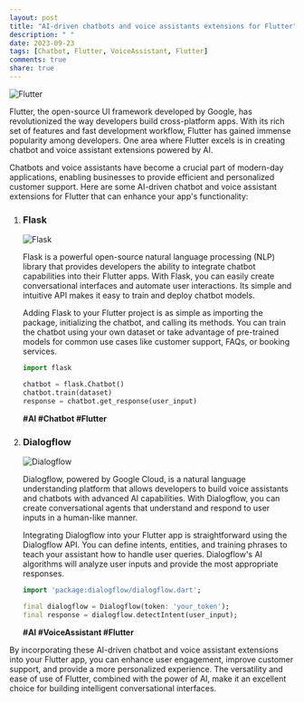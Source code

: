 ```yaml
---
layout: post
title: "AI-driven chatbots and voice assistants extensions for Flutter"
description: " "
date: 2023-09-23
tags: [Chatbot, Flutter, VoiceAssistant, Flutter]
comments: true
share: true
---
```


![Flutter](https://cdn.techjuice.pk/wp-content/uploads/2021/02/Flutter.png)

Flutter, the open-source UI framework developed by Google, has revolutionized the way developers build cross-platform apps. With its rich set of features and fast development workflow, Flutter has gained immense popularity among developers. One area where Flutter excels is in creating chatbot and voice assistant extensions powered by AI.

Chatbots and voice assistants have become a crucial part of modern-day applications, enabling businesses to provide efficient and personalized customer support. Here are some AI-driven chatbot and voice assistant extensions for Flutter that can enhance your app's functionality:

1. ### Flask
   ![Flask](https://miro.medium.com/max/1200/1*8s1XX3FraCsuX5PGEzGImg.png)

   Flask is a powerful open-source natural language processing (NLP) library that provides developers the ability to integrate chatbot capabilities into their Flutter apps. With Flask, you can easily create conversational interfaces and automate user interactions. Its simple and intuitive API makes it easy to train and deploy chatbot models.

   Adding Flask to your Flutter project is as simple as importing the package, initializing the chatbot, and calling its methods. You can train the chatbot using your own dataset or take advantage of pre-trained models for common use cases like customer support, FAQs, or booking services.

   ```python
   import flask

   chatbot = flask.Chatbot()
   chatbot.train(dataset)
   response = chatbot.get_response(user_input)
   ```

   **#AI #Chatbot #Flutter**

2. ### Dialogflow
   ![Dialogflow](https://cdn-images-1.medium.com/max/1200/1*7D8nhvSu8trOTcoZoGFMQA.png)

   Dialogflow, powered by Google Cloud, is a natural language understanding platform that allows developers to build voice assistants and chatbots with advanced AI capabilities. With Dialogflow, you can create conversational agents that understand and respond to user inputs in a human-like manner.

   Integrating Dialogflow into your Flutter app is straightforward using the Dialogflow API. You can define intents, entities, and training phrases to teach your assistant how to handle user queries. Dialogflow's AI algorithms will analyze user inputs and provide the most appropriate responses.

   ```dart
   import 'package:dialogflow/dialogflow.dart';

   final dialogflow = Dialogflow(token: 'your_token');
   final response = dialogflow.detectIntent(user_input);
   ```

   **#AI #VoiceAssistant #Flutter**

By incorporating these AI-driven chatbot and voice assistant extensions into your Flutter app, you can enhance user engagement, improve customer support, and provide a more personalized experience. The versatility and ease of use of Flutter, combined with the power of AI, make it an excellent choice for building intelligent conversational interfaces.